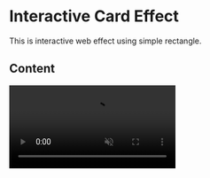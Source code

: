# Interactive Card Effect

This is interactive web effect using simple rectangle.

## Content

<video src="./test.mp4"  loop="loop" autoplay plays-inline muted />
